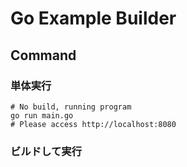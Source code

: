 # Go Example Builder

## Command

### 単体実行

```shell
# No build, running program
go run main.go
# Please access http://localhost:8080
```

### ビルドして実行
